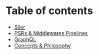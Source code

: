 # Table of contents

* [Siler](README.md)
* [PSRs & Middlewares Pipelines](psrs-and-middlewares-pipelines.md)
* [GraphQL](graphql.md)
* [Concepts & Philosophy](concepts-and-philosophy.md)

